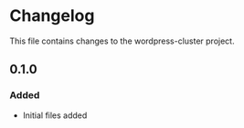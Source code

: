 # Changelog

This file contains changes to the wordpress-cluster project.

## 0.1.0

### Added

- Initial files added
